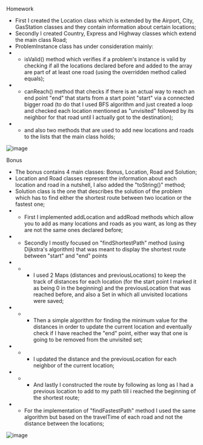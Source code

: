Homework
- First I created the Location class which is extended by the Airport, City, GasStation classes and they contain information about certain locations;
- Secondly I created Country, Express and Highway classes which extend the main class Road;
- ProblemInstance class has under consideration mainly: 
- - isValid() method which verifies if a problem's instance is valid by checking if all the locations declared before and added to the array are part of at least one road (using the overridden method called equals);
- - canReach() method that checks if there is an actual way to reach an end point "end" that starts from a start point "start" via a connected bigger road (to do that I used BFS algorithm and just created a loop and checked each location mentioned as "unvisited" followed by its neighbor for that road until I actually got to the destination);
- - and also two methods that are used to add new locations and roads to the lists that the main class holds;

![image](https://user-images.githubusercontent.com/100404656/224396524-5ced3195-699f-4c38-b362-627caf04d50f.png)

Bonus
- The bonus contains 4 main classes: Bonus, Location, Road and Solution;
- Location and Road classes represent the information about each location and road in a nutshell, I also added the "toString()" method;
- Solution class is the one that describes the solution of the problem which has to find either the shortest route between two location or the fastest one;
- - First I implemented addLocation and addRoad methods which allow you to add as many locations and roads as you want, as long as they are not the same ones declared before;
- - Secondly I mostly focused on "findShortestPath" method (using Dijkstra's algorithm) that was meant to display the shortest route between "start" and "end" points 
- - - I used 2 Maps (distances and previousLocations) to keep the track of distances for each location (for the start point I marked it as being 0 in the beginning) and the previousLocation that was reached before, and also a Set in which all unvisited locations were saved;
- - - Then a simple algorithm for finding the minimum value for the distances in order to update the current location and eventually check if I have reached the "end" point, either way that one is going to be removed from the unvisited set;
- - - I updated the distance and the previousLocation for each neighbor of the current location;
- - - And lastly I constructed the route by following as long as I had a previous location to add to my path till i reached the beginning of the shortest route;
- - For the implementation of "findFastestPath" method I used the same algorithm but based on the travelTime of each road and not the distance between the locations;

![image](https://user-images.githubusercontent.com/100404656/224404467-85a29f51-2823-4aad-8644-5481b0f6ba8c.png)
